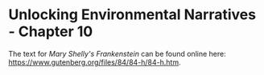 # Unlocking Environmental Narratives - Chapter 10

The text for *Mary Shelly's Frankenstein* can be found online here: https://www.gutenberg.org/files/84/84-h/84-h.htm.

